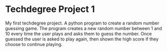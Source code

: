 # Techdegree Project 1
 My first techdegree project.
 A python program to create a random number guessing game.
 The program creates a new random number between 1 and 10 every time the user plays and asks them to guess the number. 
 Once guessed the user is asked to play again, then shown the high score if they choose to continue playing.
